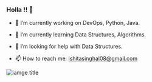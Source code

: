 ### Holla !! 👋

- 🔭 I’m currently working on DevOps, Python, Java.
- 🌱 I’m currently learning Data Structures, Algorithms. 
- 🤔 I’m looking for help with Data Structures.

- 📫 How to reach me: ishitasinghal08@gmail.com


![iamge title](https://pipedream.com/@ishitasinghal/copy-of-github-profile-view-counter-p_JZCL2b/edit)
